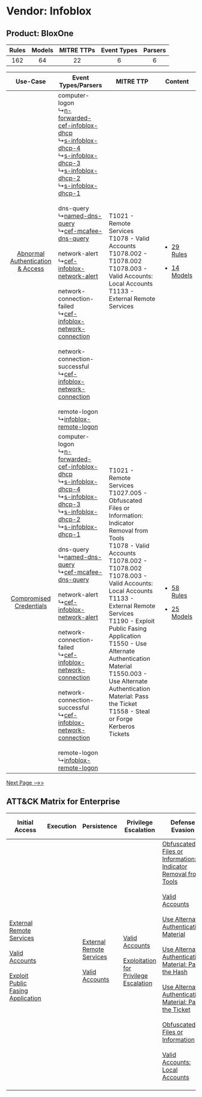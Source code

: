 Vendor: Infoblox
================
Product: BloxOne
----------------
| Rules | Models | MITRE TTPs | Event Types | Parsers |
|:-----:|:------:|:----------:|:-----------:|:-------:|
|  162  |   64   |     22     |      6      |    6    |

|    Use-Case    | Event Types/Parsers    | MITRE TTP    | Content    |
|:----:| ---- | ---- | ---- |
| [Abnormal Authentication & Access](../../../UseCases/uc_abnormal_authentication_&_access.md) |  computer-logon<br> ↳[n-forwarded-cef-infoblox-dhcp](Ps/pC_nforwardedcefinfobloxdhcp.md)<br> ↳[s-infoblox-dhcp-4](Ps/pC_sinfobloxdhcp4.md)<br> ↳[s-infoblox-dhcp-3](Ps/pC_sinfobloxdhcp3.md)<br> ↳[s-infoblox-dhcp-2](Ps/pC_sinfobloxdhcp2.md)<br> ↳[s-infoblox-dhcp-1](Ps/pC_sinfobloxdhcp1.md)<br><br> dns-query<br> ↳[named-dns-query](Ps/pC_nameddnsquery.md)<br> ↳[cef-mcafee-dns-query](Ps/pC_cefmcafeednsquery.md)<br><br> network-alert<br> ↳[cef-infoblox-network-alert](Ps/pC_cefinfobloxnetworkalert.md)<br><br> network-connection-failed<br> ↳[cef-infoblox-network-connection](Ps/pC_cefinfobloxnetworkconnection.md)<br><br> network-connection-successful<br> ↳[cef-infoblox-network-connection](Ps/pC_cefinfobloxnetworkconnection.md)<br><br> remote-logon<br> ↳[infoblox-remote-logon](Ps/pC_infobloxremotelogon.md)<br> | T1021 - Remote Services<br>T1078 - Valid Accounts<br>T1078.002 - T1078.002<br>T1078.003 - Valid Accounts: Local Accounts<br>T1133 - External Remote Services<br>    | [<ul><li>29 Rules</li></ul><ul><li>14 Models</li></ul>](RM/r_m_infoblox_bloxone_Abnormal_Authentication_&_Access.md) |
|          [Compromised Credentials](../../../UseCases/uc_compromised_credentials.md)          |  computer-logon<br> ↳[n-forwarded-cef-infoblox-dhcp](Ps/pC_nforwardedcefinfobloxdhcp.md)<br> ↳[s-infoblox-dhcp-4](Ps/pC_sinfobloxdhcp4.md)<br> ↳[s-infoblox-dhcp-3](Ps/pC_sinfobloxdhcp3.md)<br> ↳[s-infoblox-dhcp-2](Ps/pC_sinfobloxdhcp2.md)<br> ↳[s-infoblox-dhcp-1](Ps/pC_sinfobloxdhcp1.md)<br><br> dns-query<br> ↳[named-dns-query](Ps/pC_nameddnsquery.md)<br> ↳[cef-mcafee-dns-query](Ps/pC_cefmcafeednsquery.md)<br><br> network-alert<br> ↳[cef-infoblox-network-alert](Ps/pC_cefinfobloxnetworkalert.md)<br><br> network-connection-failed<br> ↳[cef-infoblox-network-connection](Ps/pC_cefinfobloxnetworkconnection.md)<br><br> network-connection-successful<br> ↳[cef-infoblox-network-connection](Ps/pC_cefinfobloxnetworkconnection.md)<br><br> remote-logon<br> ↳[infoblox-remote-logon](Ps/pC_infobloxremotelogon.md)<br> | T1021 - Remote Services<br>T1027.005 - Obfuscated Files or Information: Indicator Removal from Tools<br>T1078 - Valid Accounts<br>T1078.002 - T1078.002<br>T1078.003 - Valid Accounts: Local Accounts<br>T1133 - External Remote Services<br>T1190 - Exploit Public Fasing Application<br>T1550 - Use Alternate Authentication Material<br>T1550.003 - Use Alternate Authentication Material: Pass the Ticket<br>T1558 - Steal or Forge Kerberos Tickets<br> | [<ul><li>58 Rules</li></ul><ul><li>25 Models</li></ul>](RM/r_m_infoblox_bloxone_Compromised_Credentials.md)          |
[Next Page -->>](2_ds_infoblox_bloxone.md)

ATT&CK Matrix for Enterprise
----------------------------
| Initial Access                                                                                                                                                                                                                         | Execution | Persistence                                                                                                                                      | Privilege Escalation                                                                                                                                          | Defense Evasion                                                                                                                                                                                                                                                                                                                                                                                                                                                                                                                                                                                                                                                                            | Credential Access                                                                                                                                                                                                                                                                | Discovery                                                                    | Lateral Movement                                                                                                                                               | Collection | Command and Control                                                                                                                                                                                                                                                                                                                                                                                      | Exfiltration | Impact |
| -------------------------------------------------------------------------------------------------------------------------------------------------------------------------------------------------------------------------------------- | --------- | ------------------------------------------------------------------------------------------------------------------------------------------------ | ------------------------------------------------------------------------------------------------------------------------------------------------------------- | ------------------------------------------------------------------------------------------------------------------------------------------------------------------------------------------------------------------------------------------------------------------------------------------------------------------------------------------------------------------------------------------------------------------------------------------------------------------------------------------------------------------------------------------------------------------------------------------------------------------------------------------------------------------------------------------ | -------------------------------------------------------------------------------------------------------------------------------------------------------------------------------------------------------------------------------------------------------------------------------- | ---------------------------------------------------------------------------- | -------------------------------------------------------------------------------------------------------------------------------------------------------------- | ---------- | -------------------------------------------------------------------------------------------------------------------------------------------------------------------------------------------------------------------------------------------------------------------------------------------------------------------------------------------------------------------------------------------------------- | ------------ | ------ |
| [External Remote Services](https://attack.mitre.org/techniques/T1133)<br><br>[Valid Accounts](https://attack.mitre.org/techniques/T1078)<br><br>[Exploit Public Fasing Application](https://attack.mitre.org/techniques/T1190)<br><br> |           | [External Remote Services](https://attack.mitre.org/techniques/T1133)<br><br>[Valid Accounts](https://attack.mitre.org/techniques/T1078)<br><br> | [Valid Accounts](https://attack.mitre.org/techniques/T1078)<br><br>[Exploitation for Privilege Escalation](https://attack.mitre.org/techniques/T1068)<br><br> | [Obfuscated Files or Information: Indicator Removal from Tools](https://attack.mitre.org/techniques/T1027/005)<br><br>[Valid Accounts](https://attack.mitre.org/techniques/T1078)<br><br>[Use Alternate Authentication Material](https://attack.mitre.org/techniques/T1550)<br><br>[Use Alternate Authentication Material: Pass the Hash](https://attack.mitre.org/techniques/T1550/002)<br><br>[Use Alternate Authentication Material: Pass the Ticket](https://attack.mitre.org/techniques/T1550/003)<br><br>[Obfuscated Files or Information](https://attack.mitre.org/techniques/T1027)<br><br>[Valid Accounts: Local Accounts](https://attack.mitre.org/techniques/T1078/003)<br><br> | [Steal or Forge Kerberos Tickets](https://attack.mitre.org/techniques/T1558)<br><br>[Credentials from Password Stores](https://attack.mitre.org/techniques/T1555)<br><br>[Steal or Forge Kerberos Tickets: Kerberoasting](https://attack.mitre.org/techniques/T1558/003)<br><br> | [Remote System Discovery](https://attack.mitre.org/techniques/T1018)<br><br> | [Remote Services](https://attack.mitre.org/techniques/T1021)<br><br>[Use Alternate Authentication Material](https://attack.mitre.org/techniques/T1550)<br><br> |            | [Dynamic Resolution](https://attack.mitre.org/techniques/T1568)<br><br>[Dynamic Resolution: Domain Generation Algorithms](https://attack.mitre.org/techniques/T1568/002)<br><br>[Proxy: Multi-hop Proxy](https://attack.mitre.org/techniques/T1090/003)<br><br>[Application Layer Protocol](https://attack.mitre.org/techniques/T1071)<br><br>[Proxy](https://attack.mitre.org/techniques/T1090)<br><br> |              |        |